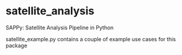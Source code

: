 # satellite_analysis
SAPPy: Satellite Analysis Pipeline in Python

satellite_example.py contains a couple of example use cases for this package